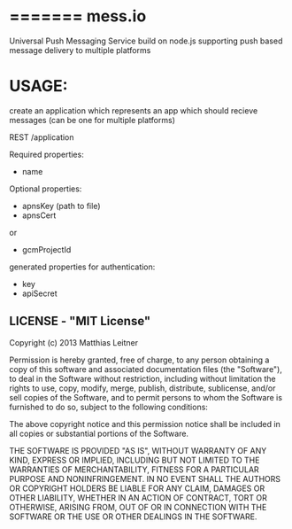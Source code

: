 =======
mess.io
====

Universal Push Messaging Service build on node.js supporting push based message delivery to multiple platforms


# USAGE:

create an application which represents an app which should recieve messages (can be one for multiple platforms)

REST /application

Required properties:

- name

Optional properties:

- apnsKey (path to file)
- apnsCert

or

- gcmProjectId


generated properties for authentication:

- key
- apiSecret


## LICENSE - "MIT License"

Copyright (c) 2013 Matthias Leitner

Permission is hereby granted, free of charge, to any person
obtaining a copy of this software and associated documentation
files (the "Software"), to deal in the Software without
restriction, including without limitation the rights to use,
copy, modify, merge, publish, distribute, sublicense, and/or sell
copies of the Software, and to permit persons to whom the
Software is furnished to do so, subject to the following
conditions:

The above copyright notice and this permission notice shall be
included in all copies or substantial portions of the Software.

THE SOFTWARE IS PROVIDED "AS IS", WITHOUT WARRANTY OF ANY KIND,
EXPRESS OR IMPLIED, INCLUDING BUT NOT LIMITED TO THE WARRANTIES
OF MERCHANTABILITY, FITNESS FOR A PARTICULAR PURPOSE AND
NONINFRINGEMENT. IN NO EVENT SHALL THE AUTHORS OR COPYRIGHT
HOLDERS BE LIABLE FOR ANY CLAIM, DAMAGES OR OTHER LIABILITY,
WHETHER IN AN ACTION OF CONTRACT, TORT OR OTHERWISE, ARISING
FROM, OUT OF OR IN CONNECTION WITH THE SOFTWARE OR THE USE OR
OTHER DEALINGS IN THE SOFTWARE.
